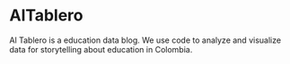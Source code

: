 # AlTablero
Al Tablero is a education data blog. We use code to analyze and visualize data for storytelling about education in Colombia.
